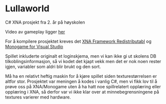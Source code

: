 # Lullaworld
C# XNA prosjekt fra 2. år på høyskolen

Video av gameplay ligger [her](https://youtu.be/DfP7lOOrhSI)

For å kompilere prosjektet kreves det [XNA Framework Redistributabl](http://www.microsoft.com/en-us/download/details.aspx?id=20914)
og [Monogame for Visual Studio](http://www.monogame.net/downloads/)

Spillet inkluderte originalt et loginskjema, men vi kan ikke gi ut skolens DB tilkoblingsinformasjon, 
så vi kodet det kjapt vekk men det er nok noen rester igjen, variabler som aldri blir brukt og den sort.

Må ha en relativt heftig maskin for å kjøre spillet siden texturestørrelsen er altfor stor.
Prosjektet var meningen å kodes i vanlig C#, men vi fikk lov til å prøve oss på XNA/Monogame uten å ha hatt noe spillrelatert opplæring eller opplæring i XNA, 
så derfor var vi ikke klar over at minnebegrensningene på textures varierer med hardware.

